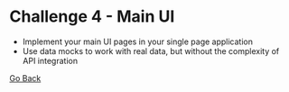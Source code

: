 # Challenge 4 - Main UI
- Implement your main UI pages in your single page application
- Use data mocks to work with real data, but without the complexity of API integration

[ Go Back ](https://github.com/yanxu2021/ApartmentUs/blob/main/README.md)
